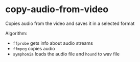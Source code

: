 # copy-audio-from-video

Copies audio from the video and saves it in a selected format

Algorithm:

- `ffprobe` gets info about audio streams
- `ffmpeg` copies audio
- `symphonia` loads the audio file and `hound` to wav file
